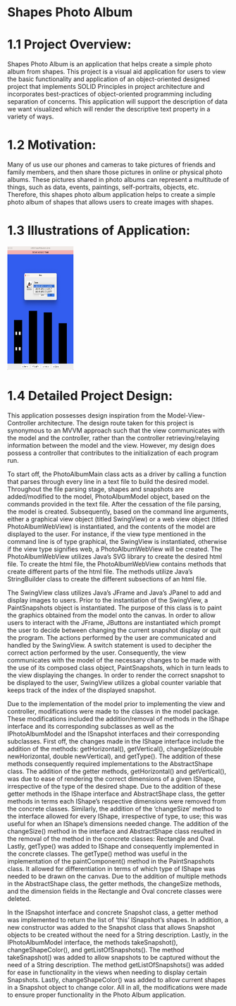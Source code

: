 # Shapes Photo Album
# 1.1 Project Overview:
Shapes Photo Album is an application that helps create a simple photo album from shapes. This project is a visual aid application for users to view the basic functionality and application of an object-oriented designed project that implements SOLID Principles in project architecture and incorporates best-practices of object-oriented programming including separation of concerns. This application will support the description of data we want visualized which will render the descriptive text property in a variety of ways.

# 1.2	Motivation:
Many of us use our phones and cameras to take pictures of friends and family members, and then share those pictures in online or physical photo albums. These pictures shared in photo albums can represent a multitude of things, such as data, events, paintings, self-portraits, objects, etc. Therefore, this shapes photo album application helps to create a simple photo album of shapes that allows users to create images with shapes. 

# 1.3 Illustrations of Application:
<img src="https://github.com/kerry-ama/Shapes_Photo_Album/blob/main/Cities%20image%20select.png" width="150" height="280">


# 1.4 Detailed Project Design:
This application possesses design inspiration from the Model-View-Controller architecture. The design route taken for this project is synonymous to an MVVM approach such that the view communicates with the model and the controller, rather than the controller retrieving/relaying information between the model and the view. However, my design does possess a controller that contributes to the initialization of each program run.

To start off, the PhotoAlbumMain class acts as a driver by calling a function that parses through every line in a text file to build the desired model. Throughout the file parsing stage, shapes and snapshots are added/modified to the model, PhotoAlbumModel object, based on the commands provided in the text file. After the cessation of the file parsing, the model is created. Subsequently, based on the command line arguments, either a graphical view object (titled SwingView) or a web view object (titled PhotoAlbumWebView) is instantiated, and the contents of the model are displayed to the user. For instance, if the view type mentioned in the command line is of type graphical, the SwingView is instantiated, otherwise if the view type signifies web, a PhotoAlbumWebView will be created. The PhotoAlbumWebView utilizes Java’s SVG library to create the desired html file. To create the html file, the PhotoAlbumWebView contains methods that create different parts of the html file. The methods utilize Java’s StringBuilder class to create the different subsections of an html file.

The SwingView class utilizes Java’s JFrame and Java’s JPanel to add and display images to users. Prior to the instantiation of the SwingView, a PaintSnapshots object is instantiated. The purpose of this class is to paint the graphics obtained from the model onto the canvas. In order to allow users to interact with the JFrame, JButtons are instantiated which prompt the user to decide between changing the current snapshot display or quit the program. The actions performed by the user are communicated and handled by the SwingView. A switch statement is used to decipher the correct action performed by the user. Consequently, the view communicates with the model of the necessary changes to be made with the use of its composed class object, PaintSnapshots, which in turn leads to the view displaying the changes. In order to render the correct snapshot to be displayed to the user, SwingView utilizes a global counter variable that keeps track of the index of the displayed snapshot.

Due to the implementation of the model prior to implementing the view and controller, modifications were made to the classes in the model package. These modifications included the addition/removal of methods in the IShape interface and its corresponding subclasses as well as the IPhotoAlbumModel and the ISnapshot interfaces and their corresponding subclasses. First off, the changes made in the IShape interface include the addition of the methods: getHorizontal(), getVertical(), changeSize(double newHorizontal, double newVertical), and getType(). The addition of these methods consequently required implementations to the AbstractShape class. The addition of the getter methods, getHorizontal() and getVertical(), was due to ease of rendering the correct dimensions of a given IShape, irrespective of the type of the desired shape. Due to the addition of these getter methods in the IShape interface and AbstractShape class, the getter methods in terms each IShape’s respective dimensions were removed from the concrete classes. Similarly, the addition of the ‘changeSize’ method to the interface allowed for every IShape, irrespective of type, to use; this was useful for when an IShape’s dimensions needed change. The addition of the changeSize() method in the interface and AbstractShape class resulted in the removal of the method in the concrete classes: Rectangle and Oval. Lastly, getType() was added to IShape and consequently implemented in the concrete classes. The getType() method was useful in the implementation of the paintComponent() method in the PaintSnapshots class. It allowed for differentiation in terms of which type of IShape was needed to be drawn on the canvas. Due to the addition of multiple methods in the AbstractShape class, the getter methods, the changeSize methods, and the dimension fields in the Rectangle and Oval concrete classes were deleted.

In the ISnapshot interface and concrete Snapshot class, a getter method was implemented to return the list of ‘this’ ISnapshot’s shapes. In addition, a new constructor was added to the Snapshot class that allows Snapshot objects to be created without the need for a String description. Lastly, in the IPhotoAlbumModel interface, the methods takeSnapshot(), changeShapeColor(), and getListOfSnapshots(). The method takeSnapshot() was added to allow snapshots to be captured without the need of a String description. The method getListOfSnapshots() was added for ease in functionality in the views when needing to display certain Snapshots. Lastly, changeShapeColor() was added to allow current shapes in a Snapshot object to change color. All in all, the modifications were made to ensure proper functionality in the Photo Album application.
